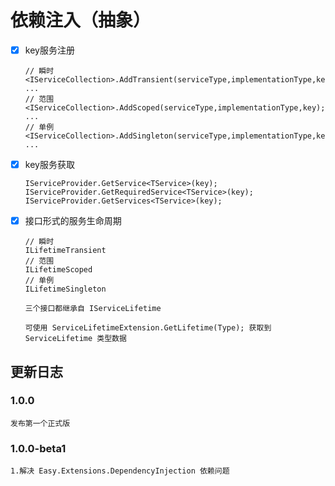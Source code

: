 # 依赖注入（抽象）

- [x] key服务注册

  ~~~text
  // 瞬时
  <IServiceCollection>.AddTransient(serviceType,implementationType,key);
  ...
  // 范围
  <IServiceCollection>.AddScoped(serviceType,implementationType,key);
  ...
  // 单例
  <IServiceCollection>.AddSingleton(serviceType,implementationType,key);
  ...
  ~~~

- [x] key服务获取

  ~~~text
  IServiceProvider.GetService<TService>(key);
  IServiceProvider.GetRequiredService<TService>(key);
  IServiceProvider.GetServices<TService>(key);
  ~~~

- [x] 接口形式的服务生命周期

  ~~~text
  // 瞬时
  ILifetimeTransient
  // 范围
  ILifetimeScoped
  // 单例
  ILifetimeSingleton

  三个接口都继承自 IServiceLifetime

  可使用 ServiceLifetimeExtension.GetLifetime(Type); 获取到 ServiceLifetime 类型数据
  ~~~

## 更新日志

### 1.0.0

~~~text
发布第一个正式版
~~~

### 1.0.0-beta1

~~~text
1.解决 Easy.Extensions.DependencyInjection 依赖问题
~~~
